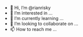 - 👋 Hi, I’m @rianrisky
- 👀 I’m interested in ...
- 🌱 I’m currently learning ...
- 💞️ I’m looking to collaborate on ...
- 📫 How to reach me ...

<!---
rianrisky/rianrisky is a ✨ special ✨ repository because its `README.md` (this file) appears on your GitHub profile.
You can click the Preview link to take a look at your changes.
--->
